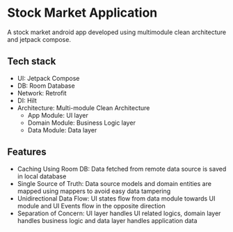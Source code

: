 # Stock Market Application

A stock market android app developed using multimodule clean architecture and jetpack compose.

## Tech stack
- UI: Jetpack Compose
- DB: Room Database
- Network: Retrofit
- DI: Hilt
- Architecture: Multi-module Clean Architecture
    - App Module: UI layer
    - Domain Module: Business Logic layer
    - Data Module: Data layer
## Features
- Caching Using Room DB: Data fetched from remote data source is saved in local database
- Single Source of Truth: Data source models and domain entities are mapped using mappers to avoid easy data tampering
- Unidirectional Data Flow: UI states flow from data module towards UI module and UI Events flow in the opposite direction
- Separation of Concern: UI layer handles UI related logics, domain layer handles business logic and data layer handles application data
